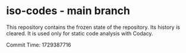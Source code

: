 # iso-codes - main branch

This repository contains the frozen state of the repository.
Its history is cleared. It is used only for static code
analysis with Codacy.

Commit Time: 1729387716